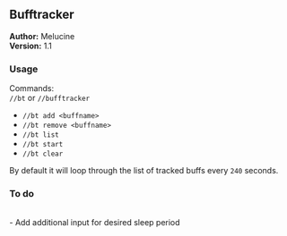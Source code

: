 ## Bufftracker

**Author:** Melucine
<br>
**Version:** 1.1
<br>

### Usage

Commands: <br>
`//bt` or `//bufftracker`
<br>
- `//bt add <buffname>`
- `//bt remove <buffname>`
- `//bt list`
- `//bt start`
- `//bt clear`

By default it will loop through the list of tracked buffs every `240` seconds. 

### To do
<br>
- Add additional input for desired sleep period
